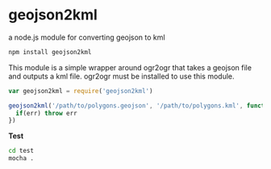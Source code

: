 geojson2kml
===========

a node.js module for converting geojson to kml

```bash
npm install geojson2kml
```

This module is a simple wrapper around ogr2ogr that takes a geojson file and outputs a kml file. ogr2ogr must be installed to use this module. 

```javascript
var geojson2kml = require('geojson2kml')

geojson2kml('/path/to/polygons.geojson', '/path/to/polygons.kml', function(err){
  if(err) throw err
})
```

**Test**

```bash
cd test
mocha .
```